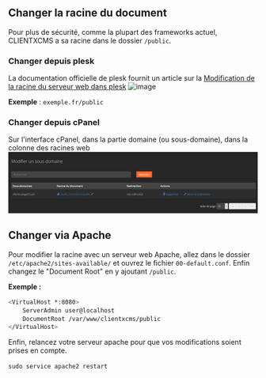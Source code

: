 ## Changer la racine du document

Pour plus de sécurité, comme la plupart des frameworks actuel, CLIENTXCMS a sa racine dans le dossier `/public`.

### Changer depuis plesk
La documentation officielle de plesk fournit un article sur la [Modification de la racine du serveur web dans plesk](https://docs.plesk.com/fr-FR/onyx/administrator-guide/h%C3%A9bergement-web/structure-des-r%C3%A9pertoires-de-sites-web/d%C3%A9finir-une-racine-du-document-personnalis%C3%A9e.77500/)
  ![image](https://docs.plesk.com/fr-FR/onyx/administrator-guide/images/77501.webp)

**Exemple** : `exemple.fr/public`

### Changer depuis cPanel

Sur l'interface cPanel, dans la partie domaine (ou sous-domaine), dans la colonne des racines web
![image](https://raw.githubusercontent.com/ClientXCMS/docs/master/fr/images/cpanel/cpanel.png "Cpanel")

## Changer via Apache

Pour modifier la racine avec un serveur web Apache, allez dans le dossier `/etc/apache2/sites-available/` et ouvrez le fichier `00-default.conf`. Enfin changez le "Document Root" en y ajoutant `/public`.

**Exemple :**
```bash
<VirtualHost *:8080>
    ServerAdmin user@localhost
    DocumentRoot /var/www/clientxcms/public
</VirtualHost>
```

Enfin, relancez votre serveur apache pour que vos modifications soient prises en compte.

```sudo service apache2 restart```
